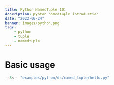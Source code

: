 ```yaml
---
title: Python NamedTuple 101
description: pyhton namedtuple introduction
date: "2022-06-24"
banner: images/python.png
tags:
    - python
    - tuple
    - namedtuple
---
```


# Basic usage

```python title="NameTuple"
--8<-- "examples/python/ds/named_tuple/hello.py"
```
